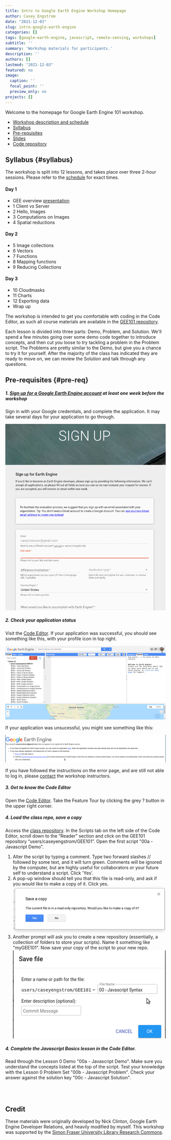 ```yaml
---
title: Intro to Google Earth Engine Workshop Homepage
author: Casey Engstrom
date: "2021-12-03"
slug: intro-google-earth-engine
categories: []
tags: [google-earth-engine, javascript, remote-sensing, workshops]
subtitle: ''
summary: 'Workshop materials for participants.'
description: ''
authors: []
lastmod: "2021-12-03"
featured: no
image:
  caption: ''
  focal_point: ''
  preview_only: no
projects: []
---
```


Welcome to the homepage for Google Earth Engine 101 workshop. 

- [Workshop description and schedule](https://www.lib.sfu.ca/find/other-materials/data-gis/gis/gee-workshop)
- [Syllabus](#syllabus)
- [Pre-requisites](#pre-req)
- [Slides](https://docs.google.com/presentation/d/156572dqZvHS-58NtxL7zy0mAW6FZNdfOhZmV2z8rkoQ/edit?usp=sharing&resourcekey=0-N1RJmtJfHqFXoA0Q56YjWg)
- [Code repository](https://code.earthengine.google.com/?accept_repo=users/caseyengstrom/GEE101)
<!-- - [Video recordings](https://1sfu-my.sharepoint.com/:f:/g/personal/rcommons_sfu_ca/EjaCsnLs6fhDqqnX7aq2l68BYoevhQx9pa2s9vBOUUSI_Q?e=XR3M4B) -->


## Syllabus {#syllabus}

The workshop is split into 12 lessons, and takes place over three 2-hour sessions. Please refer to the [schedule](https://www.lib.sfu.ca/find/other-materials/data-gis/gis/gee-workshop) for exact times. 

#### Day 1
- GEE overview [presentation](https://docs.google.com/presentation/d/156572dqZvHS-58NtxL7zy0mAW6FZNdfOhZmV2z8rkoQ/edit?usp=sharing&resourcekey=0-N1RJmtJfHqFXoA0Q56YjWg)
- 1 Client vs Server
- 2 Hello, Images
- 3 Computations on Images
- 4 Spatial reductions

#### Day 2
- 5 Image collections
- 6 Vectors
- 7 Functions
- 8 Mapping functions
- 9 Reducing Collections

#### Day 3
- 10 Cloudmasks
- 11 Charts
- 12 Exporting data
- Wrap up

The workshop is intended to get you comfortable with coding in the Code Editor, as such all course materials are available in the [GEE101 repository](https://code.earthengine.google.com/?accept_repo=users/caseyengstrom/GEE101). 

Each lesson is divided into three parts: Demo, Problem, and Solution. We'll spend a few minutes going over some demo code together to introduce concepts, and then cut you loose to try tackling a problem in the Problem script. The Problems are pretty similar to the Demo, but give you a chance to try it for yourself. After the majority of the class has indicated they are ready to move on, we can review the Solution and talk through any questions.



## Pre-requisites {#pre-req}

##### 1. [Sign up for a Google Earth Engine account](https://signup.earthengine.google.com/#!/) at least one week before the workshop

Sign in with your Google credentials, and complete the application. It may take several days for your application to go through. 

![gee-signup](gee-signup.png)

##### 2. Check your application status

Visit the [Code Editor](https://code.earthengine.google.com/?accept_repo=users/caseyengstrom/GEE101). If your application was successful, you should see something like this, with your profile icon in top right.

![code-editor](code-editor.png)

If your application was unsucessful, you might see something like this:

![application-denied](application-denied.png)

If you have followed the instructions on the error page, and are still not able to log in, please [contact](mailto:s_zhang@sfu.ca) the workshop instructors.


##### 3. Get to know the Code Editor

Open the [Code Editor](https://code.earthengine.google.com/?accept_repo=users/caseyengstrom/GEE101). Take the Feature Tour by clicking the grey ? button in the upper right corner.


##### 4. Load the class repo, save a copy

Access the [class repository](https://code.earthengine.google.com/?accept_repo=users/caseyengstrom/GEE101).
In the Scripts tab on the left side of the Code Editor, scroll down to the “Reader” section and click on the GEE101 repository “users/caseyengstrom/GEE101”. Open the first script "00a - Javascript Demo".

1. Alter the script by typing a comment. Type two forward slashes // followed by some text, and it will turn green. Comments will be ignored by the computer, but are highly useful for collaborators or your future self to understand a script. Click 'Yes'. 
2. A pop-up window should tell you that this file is read-only, and ask if you would like to make a copy of it. Click yes. 
![save1](save1.png)
3. Another prompt will ask you to create a new repository (essentially, a collection of folders to store your scripts). Name it something like "myGEE101". Now save your copy of the script to your new repo. 
![save2](save2.png)




##### 4. Complete the Javascript Basics lesson in the Code Editor.

Read through the Lesson 0 Demo "00a - Javascript Demo". Make sure you understand the concepts listed at the top of the script. Test your knowledge with the Lesson 0 Problem Set "00b - Javascript Problem". Check your answer against the solution key "00c - Javascript Solution".

<br>
<br>

## Credit

These materials were originally developed by Nick Clinton, Google Earth Engine Developer Relations, and heavily modified by myself. This workshop was supported by the [Simon Fraser University Library Research Commons](https://www.lib.sfu.ca/about/branches-depts/rc).

